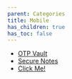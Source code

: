 ```yaml
---
parent: Categories
title: Mobile
has_children: true
has_toc: false
---
```


* [OTP Vault](otp-vault.md)
* [Secure Notes](secure-notes.md)
* [Click Me!](click-me.md)
